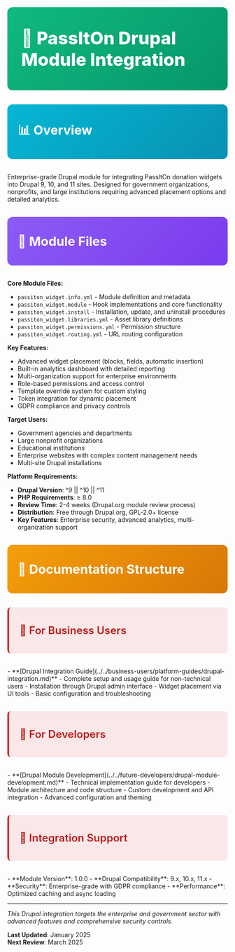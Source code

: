 <div style="background: linear-gradient(135deg, #10b981 0%, #059669 100%); color: white; padding: 2rem; border-radius: 12px; margin-bottom: 2rem;">

<span style="font-size: 2.5rem; font-weight: 800;">📌 PassItOn Drupal Module Integration</span>

</div>

<div style="background: linear-gradient(135deg, #06b6d4 0%, #0891b2 100%); color: white; padding: 1.5rem; border-radius: 12px; margin: 2rem 0;">

<span style="font-size: 1.8rem; font-weight: 700;">📊 Overview</span>

</div>

Enterprise-grade Drupal module for integrating PassItOn donation widgets into Drupal 9, 10, and 11 sites. Designed for government organizations, nonprofits, and large institutions requiring advanced placement options and detailed analytics.

<div style="background: linear-gradient(135deg, #8b5cf6 0%, #7c3aed 100%); color: white; padding: 1.5rem; border-radius: 12px; margin: 2rem 0;">

<span style="font-size: 1.8rem; font-weight: 700;">📌 Module Files</span>

</div>

**Core Module Files:**
- `passiton_widget.info.yml` - Module definition and metadata
- `passiton_widget.module` - Hook implementations and core functionality
- `passiton_widget.install` - Installation, update, and uninstall procedures
- `passiton_widget.libraries.yml` - Asset library definitions
- `passiton_widget.permissions.yml` - Permission structure
- `passiton_widget.routing.yml` - URL routing configuration

**Key Features:**
- Advanced widget placement (blocks, fields, automatic insertion)
- Built-in analytics dashboard with detailed reporting
- Multi-organization support for enterprise environments
- Role-based permissions and access control
- Template override system for custom styling
- Token integration for dynamic placement
- GDPR compliance and privacy controls

**Target Users:**
- Government agencies and departments
- Large nonprofit organizations
- Educational institutions
- Enterprise websites with complex content management needs
- Multi-site Drupal installations

**Platform Requirements:**
- **Drupal Version**: ^9 || ^10 || ^11
- **PHP Requirements**: ≥ 8.0
- **Review Time**: 2-4 weeks (Drupal.org module review process)
- **Distribution**: Free through Drupal.org, GPL-2.0+ license
- **Key Features**: Enterprise security, advanced analytics, multi-organization support

<div style="background: linear-gradient(135deg, #f59e0b 0%, #d97706 100%); color: white; padding: 1.5rem; border-radius: 12px; margin: 2rem 0;">

<span style="font-size: 1.8rem; font-weight: 700;">📌 Documentation Structure</span>

</div>

<div style="background: rgba(220, 38, 38, 0.1); border-left: 4px solid #dc2626; padding: 1.5rem; margin: 2rem 0; border-radius: 8px;">

<span style="font-size: 1.5rem; font-weight: 600; color: #b91c1c;">📌 For Business Users</span>

</div>
- **[Drupal Integration Guide](../../business-users/platform-guides/drupal-integration.md)** - Complete setup and usage guide for non-technical users
- Installation through Drupal admin interface
- Widget placement via UI tools
- Basic configuration and troubleshooting

<div style="background: rgba(220, 38, 38, 0.1); border-left: 4px solid #dc2626; padding: 1.5rem; margin: 2rem 0; border-radius: 8px;">

<span style="font-size: 1.5rem; font-weight: 600; color: #b91c1c;">📌 For Developers  </span>

</div>
- **[Drupal Module Development](../../future-developers/drupal-module-development.md)** - Technical implementation guide for developers
- Module architecture and code structure
- Custom development and API integration
- Advanced configuration and theming

<div style="background: rgba(220, 38, 38, 0.1); border-left: 4px solid #dc2626; padding: 1.5rem; margin: 2rem 0; border-radius: 8px;">

<span style="font-size: 1.5rem; font-weight: 600; color: #b91c1c;">💬 Integration Support</span>

</div>
- **Module Version**: 1.0.0
- **Drupal Compatibility**: 9.x, 10.x, 11.x
- **Security**: Enterprise-grade with GDPR compliance
- **Performance**: Optimized caching and async loading

---

*This Drupal integration targets the enterprise and government sector with advanced features and comprehensive security controls.*

**Last Updated**: January 2025  
**Next Review**: March 2025